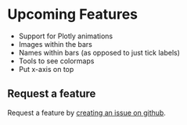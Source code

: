 # Upcoming Features

* Support for Plotly animations
* Images within the bars
* Names within bars (as opposed to just tick labels)
* Tools to see colormaps
* Put x-axis on top

## Request a feature

Request a feature by [creating an issue on github](https://github.com/dexplo/bar_chart_race/issues).
